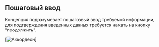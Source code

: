 ## Пошаговый ввод
Концепция подразумевает пошаговвый ввод требуемой информации, для подтверждения введенных данных требуется нажать на кнопку "продолжить".


[![Аккордеон](../../__source/accordion.png)]